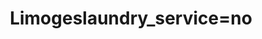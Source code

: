 ---
title: Limogeslaundry_service=no
url: /limogeslaundry_service-no/
latitude: 45.825
longitude: 1.273
---